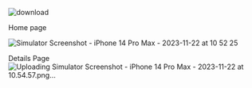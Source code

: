 ![download](https://github.com/SHYA95/SuperMarvel/assets/101811358/22ba86e1-512e-4d44-b826-ae749c214354)

Home page 

![Simulator Screenshot - iPhone 14 Pro Max - 2023-11-22 at 10 52 25](https://github.com/SHYA95/SuperMarvel/assets/101811358/9ac70e80-7672-4102-bd98-80bdef8bd9a6)

 Details Page
![Uploading Simulator Screenshot - iPhone 14 Pro Max - 2023-11-22 at 10.54.57.png…]()
